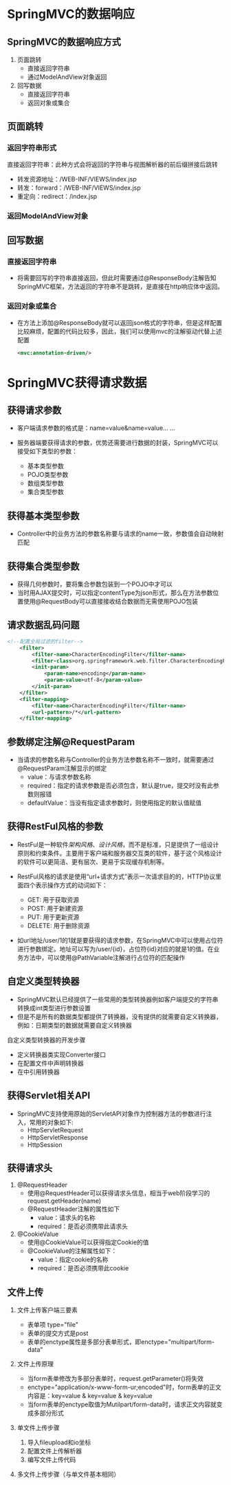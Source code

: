 # SpringMVC的数据响应

## SpringMVC的数据响应方式

1. 页面跳转
   * 直接返回字符串
   * 通过ModelAndView对象返回
2. 回写数据
   * 直接返回字符串
   * 返回对象或集合

## 页面跳转

### 返回字符串形式

直接返回字符串：此种方式会将返回的字符串与视图解析器的前后缀拼接后跳转

* 转发资源地址：/WEB-INF/VIEWS/index.jsp
* 转发：forward：/WEB-INF/VIEWS/index.jsp
* 重定向：redirect：/index.jsp

### 返回ModelAndView对象

## 回写数据

### 直接返回字符串

* 将需要回写的字符串直接返回，但此时需要通过@ResponseBody注解告知SpringMVC框架，方法返回的字符串不是跳转，是直接在http响应体中返回。

### 返回对象或集合

* 在方法上添加@ResponseBody就可以返回json格式的字符串，但是这样配置比较麻烦，配置的代码比较多，因此，我们可以使用mvc的注解驱动代替上述配置

  ``` xml
  <mvc:annotation-driven/>
  ```

# SpringMVC获得请求数据

## 获得请求参数

* 客户端请求参数的格式是：name=value&name=value... ...

* 服务器端要获得请求的参数，优势还需要进行数据的封装，SpringMVC可以接受如下类型的参数：
  * 基本类型参数
  * POJO类型参数
  * 数组类型参数
  * 集合类型参数

## 获得基本类型参数

* Controller中的业务方法的参数名称要与请求的name一致，参数值会自动映射匹配

## 获得集合类型参数

* 获得几何参数时，要将集合参数包装到一个POJO中才可以
* 当时用AJAX提交时，可以指定contentType为json形式，那么在方法参数位置使用@RequestBody可以直接接收结合数据而无需使用POJO包装

## 请求数据乱码问题

```xml
<!--配置全局过滤的filter-->
    <filter>
        <filter-name>CharacterEncodingFilter</filter-name>
        <filter-class>org.springframework.web.filter.CharacterEncodingFilter</filter-class>
        <init-param>
            <param-name>encoding</param-name>
            <param-value>utf-8</param-value>
        </init-param>
    </filter>
    <filter-mapping>
        <filter-name>CharacterEncodingFilter</filter-name>
        <url-pattern>/*</url-pattern>
    </filter-mapping>
```

## 参数绑定注解@RequestParam

* 当请求的参数名称与Controller的业务方法参数名称不一致时，就需要通过@RequestParam注解显示的绑定
  * value：与请求参数名称
  * required：指定的请求参数是否必须包含，默认是true，提交时没有此参数则报错
  * defaultValue：当没有指定请求参数时，则使用指定的默认值赋值

## 获得RestFul风格的参数

* RestFul是一种软件*架构风格*、*设计风格*，而不是标准，只是提供了一组设计原则和约束条件。主要用于客户端和服务器交互类的软件，基于这个风格设计的软件可以更简洁、更有层次、更易于实现缓存机制等。
* RestFul风格的请求是使用“url+请求方式”表示一次请求目的的，HTTP协议里面四个表示操作方式的动词如下：
  * GET: 用于获取资源
  * POST: 用于新建资源
  * PUT: 用于更新资源
  * DELETE: 用于删除资源

* 如url地址/user/1的1就是要获得的请求参数，在SpringMVC中可以使用占位符进行参数绑定。地址可以写为/user/{id}，占位符{id}对应的就是1的值。在业务方法中，可以使用@PathVariable注解进行占位符的匹配操作

## 自定义类型转换器

* SpringMVC默认已经提供了一些常用的类型转换器例如客户端提交的字符串转换成int类型进行参数设置
* 但是不是所有的数据类型都提供了转换器，没有提供的就需要自定义转换器，例如：日期类型的数据就需要自定义转换器

自定义类型转换器的开发步骤

* 定义转换器类实现Converter接口
* 在配置文件中声明转换器
* 在<annotation-driven>中引用转换器

## 获得Servlet相关API

* SpringMVC支持使用原始的ServletAPI对象作为控制器方法的参数进行注入，常用的对象如下:
  * HttpServletRequest
  * HttpServletResponse
  * HttpSession

## 获得请求头

1. @RequestHeader
   * 使用@RequestHeader可以获得请求头信息，相当于web阶段学习的request.getHeader(name)
   * @RequestHeader注解的属性如下
     * value：请求头的名称
     * required：是否必须携带此请求头
2. @CookieValue
   * 使用@CookieValue可以获得指定Cookie的值
   * @CookieValue的注解属性如下：
     * value：指定cookie的名称
     * required：是否必须携带此cookie

## 文件上传

1. 文件上传客户端三要素
   * 表单项 type="file"
   * 表单的提交方式是post
   * 表单的enctype属性是多部分表单形式，即enctype="multipart/form-data"
2. 文件上传原理
   * 当form表单修改为多部分表单时，request.getParameter()将失效
   * enctype="application/x-www-form-ur;encoded"时，form表单的正文内容是：key=value & key=value & key=value
   * 当form表单的enctype取值为Mutilpart/form-data时，请求正文内容就变成多部分形式
3. 单文件上传步骤
   1. 导入fileupload和io坐标
   2. 配置文件上传解析器
   3. 编写文件上传代码

4. 多文件上传步骤（与单文件基本相同）
